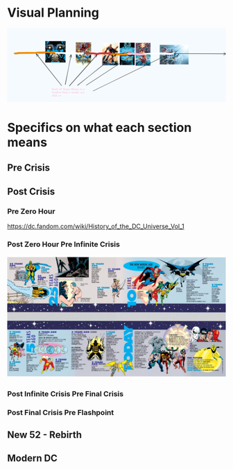 # Visual Planning 
![alt text](image-2.png)

# Specifics on what each section means
## Pre Crisis 

## Post Crisis 
### Pre Zero Hour 
https://dc.fandom.com/wiki/History_of_the_DC_Universe_Vol_1 

### Post Zero Hour Pre Infinite Crisis 
![alt text](image.png)

### Post Infinite Crisis Pre Final Crisis 

### Post Final Crisis Pre Flashpoint 

## New 52 - Rebirth 

## Modern DC 